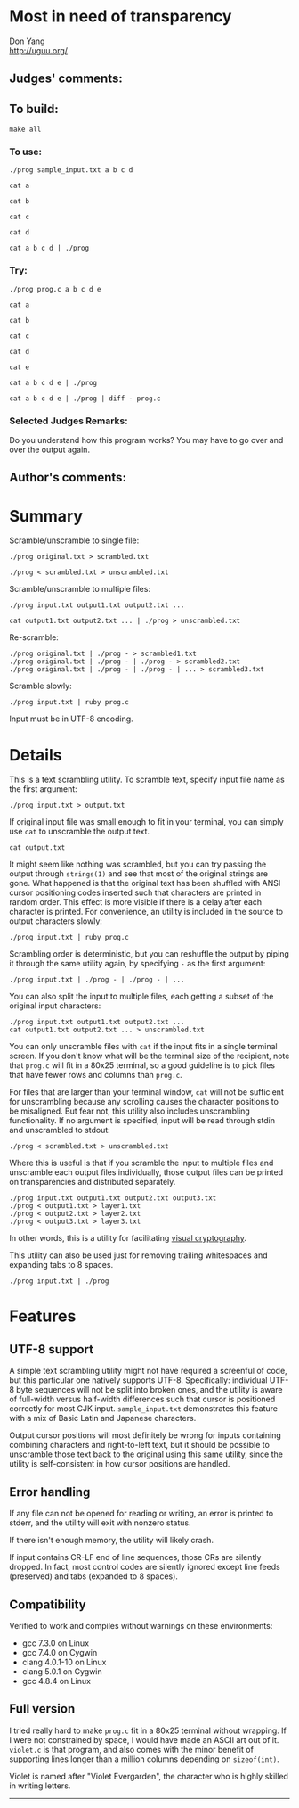 # Most in need of transparency

Don Yang  
<http://uguu.org/>  


## Judges' comments:

## To build:

    make all

### To use:


    ./prog sample_input.txt a b c d

    cat a

    cat b

    cat c

    cat d

    cat a b c d | ./prog

### Try:

    ./prog prog.c a b c d e

    cat a

    cat b

    cat c

    cat d

    cat e

    cat a b c d e | ./prog

    cat a b c d e | ./prog | diff - prog.c

### Selected Judges Remarks:

Do you understand how this program works?
You may have to go over and over the output again.

## Author's comments:
# Summary

Scramble/unscramble to single file:

    ./prog original.txt > scrambled.txt

    ./prog < scrambled.txt > unscrambled.txt

Scramble/unscramble to multiple files:

    ./prog input.txt output1.txt output2.txt ...

    cat output1.txt output2.txt ... | ./prog > unscrambled.txt

Re-scramble:

    ./prog original.txt | ./prog - > scrambled1.txt
    ./prog original.txt | ./prog - | ./prog - > scrambled2.txt
    ./prog original.txt | ./prog - | ./prog - | ... > scrambled3.txt

Scramble slowly:

    ./prog input.txt | ruby prog.c

Input must be in UTF-8 encoding.

# Details

This is a text scrambling utility.  To scramble text, specify input
file name as the first argument:

    ./prog input.txt > output.txt

If original input file was small enough to fit in your terminal, you
can simply use `cat` to unscramble the output text.

    cat output.txt

It might seem like nothing was scrambled, but you can try passing the
output through `strings(1)` and see that most of the original strings
are gone.  What happened is that the original text has been shuffled
with ANSI cursor positioning codes inserted such that characters are
printed in random order.  This effect is more visible if there is a
delay after each character is printed.  For convenience, an utility is
included in the source to output characters slowly:

    ./prog input.txt | ruby prog.c

Scrambling order is deterministic, but you can reshuffle the output by
piping it through the same utility again, by specifying `-` as the
first argument:

    ./prog input.txt | ./prog - | ./prog - | ...

You can also split the input to multiple files, each getting a subset
of the original input characters:

    ./prog input.txt output1.txt output2.txt ...
    cat output1.txt output2.txt ... > unscrambled.txt

You can only unscramble files with `cat` if the input fits in a single
terminal screen.  If you don't know what will be the terminal size of
the recipient, note that `prog.c` will fit in a 80x25 terminal, so a
good guideline is to pick files that have fewer rows and columns than
`prog.c`.

For files that are larger than your terminal window, `cat` will not be
sufficient for unscrambling because any scrolling causes the character
positions to be misaligned.  But fear not, this utility also includes
unscrambling functionality.  If no argument is specified, input will
be read through stdin and unscrambled to stdout:

    ./prog < scrambled.txt > unscrambled.txt

Where this is useful is that if you scramble the input to multiple
files and unscramble each output files individually, those output
files can be printed on transparencies and distributed separately.

    ./prog input.txt output1.txt output2.txt output3.txt
    ./prog < output1.txt > layer1.txt
    ./prog < output2.txt > layer2.txt
    ./prog < output3.txt > layer3.txt

In other words, this is a utility for facilitating
[visual cryptography](https://en.wikipedia.org/wiki/Visual_cryptography).

This utility can also be used just for removing trailing whitespaces
and expanding tabs to 8 spaces.

    ./prog input.txt | ./prog

# Features

## UTF-8 support

A simple text scrambling utility might not have required a screenful
of code, but this particular one natively supports UTF-8.
Specifically: individual UTF-8 byte sequences will not be split into
broken ones, and the utility is aware of full-width versus half-width
differences such that cursor is positioned correctly for most CJK
input.  `sample_input.txt` demonstrates this feature with a mix of
Basic Latin and Japanese characters.

Output cursor positions will most definitely be wrong for inputs
containing combining characters and right-to-left text, but it should
be possible to unscramble those text back to the original using this
same utility, since the utility is self-consistent in how cursor
positions are handled.

## Error handling

If any file can not be opened for reading or writing, an error is
printed to stderr, and the utility will exit with nonzero status.

If there isn't enough memory, the utility will likely crash.

If input contains CR-LF end of line sequences, those CRs are silently
dropped.  In fact, most control codes are silently ignored except line
feeds (preserved) and tabs (expanded to 8 spaces).

## Compatibility

Verified to work and compiles without warnings on these environments:

   * gcc 7.3.0 on Linux
   * gcc 7.4.0 on Cygwin
   * clang 4.0.1-10 on Linux
   * clang 5.0.1 on Cygwin
   * gcc 4.8.4 on Linux

## Full version

I tried really hard to make `prog.c` fit in a 80x25 terminal without
wrapping.  If I were not constrained by space, I would have made an
ASCII art out of it.  `violet.c` is that program, and also comes with
the minor benefit of supporting lines longer than a million columns
depending on `sizeof(int)`.

Violet is named after "Violet Evergarden", the character who is highly
skilled in writing letters.

--------------------------------------------------------------------------------
<!--
(c) Copyright 1984-2019, [Leo Broukhis, Simon Cooper, Landon Curt Noll][judges] - All rights reserved
This work is licensed under a [Creative Commons Attribution-ShareAlike 3.0 Unported License][cc].

[judges]: http://www.ioccc.org/judges.html
[cc]: http://creativecommons.org/licenses/by-sa/3.0/
-->
